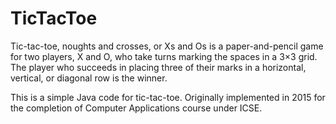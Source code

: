 # TicTacToe
Tic-tac-toe, noughts and crosses, or Xs and Os is a paper-and-pencil game for two players, X and O, who take turns marking the spaces in a 3×3 grid. The player who succeeds in placing three of their marks in a horizontal, vertical, or diagonal row is the winner.

This is a simple Java code for tic-tac-toe. Originally implemented in 2015 for the completion of Computer Applications course under ICSE. 
